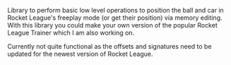 Library to perform basic low level operations to position the ball and car in Rocket League's freeplay mode (or get their position) via memory editing.
With this library you could make your own version of the popular Rocket League Trainer which I am also working on.

Currently not quite functional as the offsets and signatures need to be updated for the newest version of Rocket League.